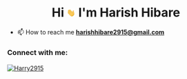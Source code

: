<h1 align="center">Hi <img src="https://raw.githubusercontent.com/ABSphreak/ABSphreak/master/gifs/Hi.gif" width="20px"> I'm Harish Hibare</h1>

- 📫 How to reach me **harishhibare2915@gmail.com**
<h3 align="left">Connect with me:</h3>
<p align="left">
<a href="https://www.linkedin.com/in/harish-hibare-3596621ab" target="blank"><img align="center" src="https://cdn.jsdelivr.net/npm/simple-icons@3.0.1/icons/linkedin.svg" alt="Harry2915" height="30" width="40" /></a>
</p>
